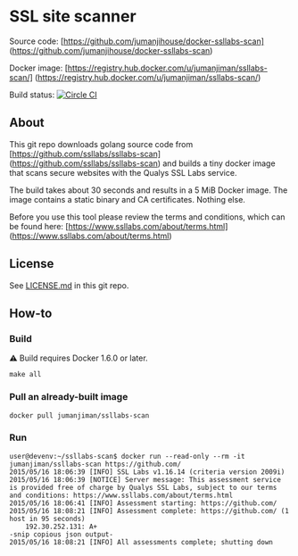 SSL site scanner
================

Source code: [https://github.com/jumanjihouse/docker-ssllabs-scan]
(https://github.com/jumanjihouse/docker-ssllabs-scan)

Docker image: [https://registry.hub.docker.com/u/jumanjiman/ssllabs-scan/]
(https://registry.hub.docker.com/u/jumanjiman/ssllabs-scan/)

Build status: [![Circle CI](https://circleci.com/gh/jumanjihouse/docker-ssllabs-scan/tree/master.svg?style=svg)](https://circleci.com/gh/jumanjihouse/docker-ssllabs-scan/tree/master)


About
-----

This git repo downloads golang source code from
[https://github.com/ssllabs/ssllabs-scan]
(https://github.com/ssllabs/ssllabs-scan)
and builds a tiny docker image that scans secure websites
with the Qualys SSL Labs service.

The build takes about 30 seconds and results in a 5 MiB Docker image.
The image contains a static binary and CA certificates. Nothing else.

Before you use this tool please review the terms and conditions,
which can be found here:
[https://www.ssllabs.com/about/terms.html]
(https://www.ssllabs.com/about/terms.html)


License
-------

See [LICENSE.md](https://github.com/jumanjiman/docker-ssllabs-scan/blob/master/LICENSE.md)
in this git repo.


How-to
------

### Build

:warning: Build requires Docker 1.6.0 or later.

    make all


### Pull an already-built image

    docker pull jumanjiman/ssllabs-scan


### Run

    user@devenv:~/ssllabs-scan$ docker run --read-only --rm -it jumanjiman/ssllabs-scan https://github.com/
    2015/05/16 18:06:39 [INFO] SSL Labs v1.16.14 (criteria version 2009i)
    2015/05/16 18:06:39 [NOTICE] Server message: This assessment service is provided free of charge by Qualys SSL Labs, subject to our terms and conditions: https://www.ssllabs.com/about/terms.html
    2015/05/16 18:06:41 [INFO] Assessment starting: https://github.com/
    2015/05/16 18:08:21 [INFO] Assessment complete: https://github.com/ (1 host in 95 seconds)
        192.30.252.131: A+
    -snip copious json output-
    2015/05/16 18:08:21 [INFO] All assessments complete; shutting down
